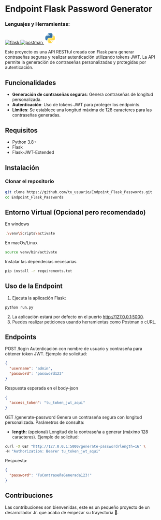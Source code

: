 # Endpoint Flask Password Generator 

<h3 align="left">Lenguajes y Herramientas:</h3>
<p align="left"> <a href="https://flask.palletsprojects.com/" target="_blank" rel="noreferrer"> <img src="https://www.vectorlogo.zone/logos/pocoo_flask/pocoo_flask-icon.svg" alt="flask" width="40" height="40"/> </a> <a href="https://postman.com" target="_blank" rel="noreferrer"> <img src="https://www.vectorlogo.zone/logos/getpostman/getpostman-icon.svg" alt="postman" width="40" height="40"/> </a> <a href="https://www.python.org" target="_blank" rel="noreferrer"> <img src="https://raw.githubusercontent.com/devicons/devicon/master/icons/python/python-original.svg" alt="python" width="40" height="40"/> </a> </p>

Este proyecto es una API RESTful creada con Flask para generar contraseñas seguras y realizar autenticación utilizando tokens JWT. La API permite la generación de contraseñas personalizadas y protegidas por autenticación.

## Funcionalidades

- **Generación de contraseñas seguras**: Genera contraseñas de longitud personalizada.
- **Autenticación**: Uso de tokens JWT para proteger los endpoints.
- **Límites**: Se establece una longitud máxima de 128 caracteres para las contraseñas generadas.


## Requisitos

- Python 3.8+
- Flask
- Flask-JWT-Extended

## Instalación

### Clonar el repositorio

```bash
git clone https://github.com/tu_usuario/Endpoint_Flask_Passwords.git
cd Endpoint_Flask_Passwords
```

## Entorno Virtual (Opcional pero recomendado)

En windows
```bash
.\venv\Scripts\activate
```

En macOs/Linux
```bash
source venv/bin/activate
```

Instalar las dependecias necesarias
```bash
pip install -r requirements.txt
```

## Uso de la Endpoint
1. Ejecuta la aplicación Flask:
```bash
python run.py
```
2. La aplicación estará por defecto en el puerto http://127.0.0.1:5000.
3. Puedes realizar peticiones usando herramientas como Postman o cURL.

## Endpoints
POST /login
Autenticación con nombre de usuario y contraseña para obtener token JWT.
Ejemplo de solicitud:
```json
{
  "username": "admin",
  "password": "password123"
}
```

Respuesta esperada en el body-json
```json
{
  "access_token": "tu_token_jwt_aqui"
}
```

GET /generate-password
Genera un contraseña segura con longitud personalizada.
Parámetros de consulta:
- **length:** (opcional) Longitud de la contraseña a generar (máximo 128 caracteres).
Ejemplo de solicitud:

```bash
curl -X GET "http://127.0.0.1:5000/generate-password?length=16" \
-H "Authorization: Bearer tu_token_jwt_aqui"
```
Respuesta:
```json
{
  "password": "TuContraseñaGenerada123!"
}
```

## Contribuciones
Las contribuciones son bienvenidas, este es un pequeño proyecto de un desarrollador Jr. que acaba de empezar su trayectoria 🙂.

